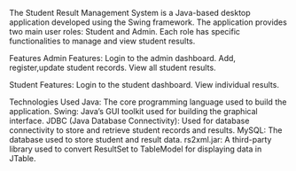 The Student Result Management System is a Java-based desktop application developed using the Swing framework. The application provides two main user roles: Student and Admin. Each role has specific functionalities to manage and view student results.

Features
Admin Features:
Login to the admin dashboard.
Add, register,update student records.
View all student results.

Student Features:
Login to the student dashboard.
View individual results.

Technologies Used
Java: The core programming language used to build the application.
Swing: Java’s GUI toolkit used for building the graphical interface.
JDBC (Java Database Connectivity): Used for database connectivity to store and retrieve student records and results.
MySQL: The database used to store student and result data.
rs2xml.jar: A third-party library used to convert ResultSet to TableModel for displaying data in JTable.
